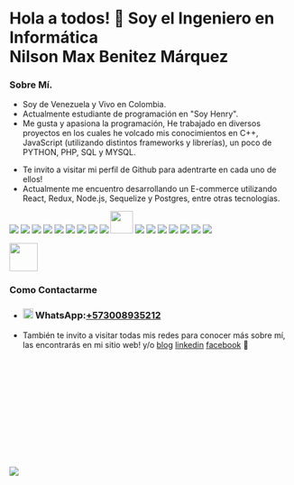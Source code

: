 <h1 dir="auto">Hola a todos! 👋 Soy el Ingeniero en Informática<br> Nilson Max Benitez Márquez</h1>

### Sobre Mí.
* Soy de Venezuela y Vivo en Colombia.
* Actualmente estudiante de programación en "Soy Henry".
* Me gusta  y apasiona la programación, He trabajado en diversos proyectos en los cuales he volcado mis conocimientos en C++, JavaScript (utilizando distintos frameworks y librerías), un poco de PYTHON, PHP, SQL y MYSQL.

- Te invito a visitar mi perfil de Github para adentrarte en cada uno de ellos!
- Actualmente me encuentro desarrollando un E-commerce utilizando React, Redux, Node.js, Sequelize y Postgres, entre otras tecnologías.
<p dir="auto"><img src="https://img.icons8.com/color/48/000000/html-5.png" style="max-width: 100%;">
<img src="https://img.icons8.com/color/48/000000/css3.png" style="max-width: 100%;">
<img src="https://img.icons8.com/color/48/000000/javascript.png" style="max-width: 100%;">
<img src="https://img.icons8.com/color/48/000000/typescript.png" style="max-width: 100%;">
<img src="https://img.icons8.com/color/48/000000/python.png" style="max-width: 100%;">
<img src="https://img.icons8.com/color/48/000000/react-native.png" style="max-width: 100%;">
<img src="https://camo.githubusercontent.com/d3d1874579d4c426185cc3f0b5819d05cad0e3cb0d62ce2b182daea2abab84b3/68747470733a2f2f696d672e69636f6e73382e636f6d2f636f6c6f722f34382f3030303030302f72656475782e706e67" data-canonical-src="https://img.icons8.com/color/48/000000/redux.png" style="max-width: 100%;"></a>
<img src="https://img.icons8.com/color/48/000000/nodejs.png" style="max-width: 100%;">
<img src="https://img.icons8.com/color/48/000000/express.png" style="max-width: 100%;">
<img width="40px" src="https://s2.qwant.com/thumbr/0x380/f/1/def6e5a6cedacd5856251aeaef7e52119bf19a4f70ada987080f4a3db8e074/sequelize-logo-png-transparent.png?u=https%3A%2F%2Fcdn.freebiesupply.com%2Flogos%2Flarge%2F2x%2Fsequelize-logo-png-transparent.png&amp;q=0&amp;b=1&amp;p=0&amp;a=0" style="max-width: 100%;">
<img src="https://img.icons8.com/color/48/000000/postgresql.png" style="max-width: 100%;">
<img src="https://img.icons8.com/color/48/000000/mongodb.png" style="max-width: 100%;">
<img src="https://img.icons8.com/color/48/000000/firebase.png" style="max-width: 100%;">
<img src="https://img.icons8.com/color/48/000000/material-ui.png" style="max-width: 100%;">
<img src="https://img.icons8.com/color/48/000000/bootstrap.png" style="max-width: 100%;">
<img src="https://img.icons8.com/color/48/000000/github.png" style="max-width: 100%;">
<img src="https://img.icons8.com/color/48/000000/linux.png" style="max-width: 100%;"></p>
<img width="50px" src="https://blogger.googleusercontent.com/img/b/R29vZ2xl/AVvXsEjllo01CsrsbAGJcijhDqKvfgSeh5ePfiT321LQ_xbVSwuwxXRUHZ6ESbZOHvTTn1pmdLt9mF1KypEui3seFy4c18IM2MEWTrVYBKjfoLuH3jifKxIBMtCTA-Hgha_QWiCYr_AqOhZKlibpr3np8peT4kal3RQsQSi3HdDHCMPqxPCZH_9uN8RIpeqwFA/s1600/free.png" style="max-width: 100%;"></p>

### Como Contactarme
* ### <img width="18px" src="https://encrypted-tbn0.gstatic.com/images?q=tbn:ANd9GcTCH_L44q0stNB3mLOKQfO4YhtTDqFr-sn87Q&usqp=CAU" style="max-width: 100%;"> WhatsApp:<a href="https://api.whatsapp.com/send?phone=573008935212" target="_blank">+573008935212</a>
*  También te invito a visitar todas mis redes para conocer más sobre mí, las encontrarás en mi sitio web! y/o <a href="https://programas-juegos-max.blogspot.com" target="_blank"> blog</a> <a href="https://www.linkedin.com/in/nilson-max-benitez-marquez-b909b4230/" target="_blank">linkedin</a> <a href="https://www.facebook.com/ProgramasJuegosMax" target="_blank">facebook</a>  👨

<h1 dir="auto"><a id="user-content-hi--im-martin" class="anchor" aria-hidden="true" href="https://api.whatsapp.com/send?phone=573008935212" target="_blank"><svg class="octicon octicon-link" </path></svg></a></h1>
<img src="https://readme-typing-svg.herokuapp.com?lines=Full+Stack+Developer!" style="max-width: 100%;">


